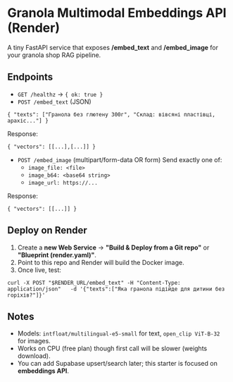 # Granola Multimodal Embeddings API (Render)

A tiny FastAPI service that exposes **/embed_text** and **/embed_image** for your granola shop RAG pipeline.

## Endpoints

- `GET /healthz` → `{ ok: true }`
- `POST /embed_text` (JSON)
```
{ "texts": ["Гранола без глютену 300г", "Склад: вівсяні пластівці, арахіс..."] }
```
Response:
```
{ "vectors": [[...],[...]] }
```

- `POST /embed_image` (multipart/form-data OR form)
Send exactly one of:
  - `image_file: <file>`
  - `image_b64: <base64 string>`
  - `image_url: https://...`

Response:
```
{ "vectors": [[...]] }
```

## Deploy on Render

1. Create a **new Web Service** → **"Build & Deploy from a Git repo"** or **"Blueprint (render.yaml)"**.
2. Point to this repo and Render will build the Docker image.
3. Once live, test:
```
curl -X POST "$RENDER_URL/embed_text" -H "Content-Type: application/json"   -d '{"texts":["Яка гранола підійде для дитини без горіхів?"]}'
```

## Notes
- Models: `intfloat/multilingual-e5-small` for text, `open_clip ViT-B-32` for images.
- Works on CPU (free plan) though first call will be slower (weights download).
- You can add Supabase upsert/search later; this starter is focused on **embeddings API**.
